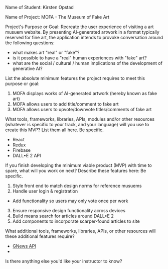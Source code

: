 Name of Student: Kirsten Opstad

Name of Project: MOFA - The Museum of Fake Art

Project's Purpose or Goal: Recreate the user experience of visiting a art musuem website. By presenting AI-generated artwork in a format typically reserved for fine art, the application intends to provoke conversation around the following questions: 
* what makes art "real" or "fake"?
* is it possible to have a "real" human experiences with "fake" art?
* what are the social / cultural / human implications of the development of generative AI?

List the absolute minimum features the project requires to meet this purpose or goal:
1. MOFA displays works of AI-generated artwork (hereby known as fake art)
2. MOFA allows users to add title/comment to fake art
3. MOFA allows users to upvote/downvote titles/comments of fake art

What tools, frameworks, libraries, APIs, modules and/or other resources (whatever is specific to your track, and your language) will you use to create this MVP? List them all here. Be specific.
  * React
  * Redux
  * Firebase
  * DALL•E 2 API

If you finish developing the minimum viable product (MVP) with time to spare, what will you work on next? Describe these features here: Be specific.
1. Style front end to match design norms for reference musuems 
2. Handle user login & registration
  * Add functionality so users may only vote once per work
3. Ensure responsive design functionality across devices
4. Build means search for articles around DALL•E 2
5. Add components to incorporate scarper-found articles to site

What additional tools, frameworks, libraries, APIs, or other resources will these additional features require?
  * [GNews API](https://gnews.io/) 
  * 

Is there anything else you'd like your instructor to know?
